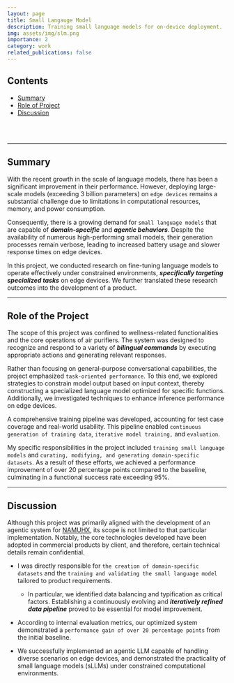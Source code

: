 ```yaml
---
layout: page
title: Small Langauge Model
description: Training small language models for on-device deployment.
img: assets/img/slm.png
importance: 2
category: work
related_publications: false
---
```


## Contents

- [Summary](#summary)
- [Role of Project](#role-of-project)
- [Discussion](#discussion)

<br><br>

---

## Summary

With the recent growth in the scale of language models, there has been a significant improvement in their performance. However, deploying large-scale models (exceeding 3 billion parameters) on `edge devices` remains a substantial challenge due to limitations in computational resources, memory, and power consumption.

Consequently, there is a growing demand for `small language models` that are capable of ***domain-specific*** and ***agentic behaviors***. Despite the availability of numerous high-performing small models, their generation processes remain verbose, leading to increased battery usage and slower response times on edge devices.

In this project, we conducted research on fine-tuning language models to operate effectively under constrained environments, ***specifically targeting specialized tasks*** on edge devices. We further translated these research outcomes into the development of a product.

---

## Role of the Project

The scope of this project was confined to wellness-related functionalities and the core operations of air purifiers. The system was designed to recognize and respond to a variety of ***bilingual commands*** by executing appropriate actions and generating relevant responses.

Rather than focusing on general-purpose conversational capabilities, the project emphasized `task-oriented performance`. To this end, we explored strategies to constrain model output based on input context, thereby constructing a specialized language model optimized for specific functions. Additionally, we investigated techniques to enhance inference performance on edge devices.

A comprehensive training pipeline was developed, accounting for test case coverage and real-world usability. This pipeline enabled `continuous generation of training data`, `iterative model training,` and `evaluation`. 

My specific responsibilities in the project included `training small language models` and `curating, modifying, and generating domain-specific datasets`. As a result of these efforts, we achieved a performance improvement of over 20 percentage points compared to the baseline, culminating in a functional success rate exceeding 95%.

---

## Discussion

Although this project was primarily aligned with the development of an agentic system for [NAMUHX](https://www.namuhx.com), its scope is not limited to that particular implementation. Notably, the core technologies developed have been adopted in commercial products by client, and therefore, certain technical details remain confidential.

- I was directly responsible for `the creation of domain-specific datasets` and the `training and validating the small language model` tailored to product requirements.
  - In particular, we identified data balancing and typification as critical factors. Establishing a continuously evolving and ***iteratively refined data pipeline*** proved to be essential for model improvement.

- According to internal evaluation metrics, our optimized system demonstrated a `performance gain of over 20 percentage points` from the initial baseline.

- We successfully implemented an agentic LLM capable of handling diverse scenarios on edge devices, and demonstrated the practicality of small language models (sLLMs) under constrained computational environments.